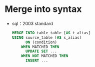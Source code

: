 # Merge into syntax

- sql：2003 standard

  ```sql
  MERGE INTO table_table [AS t_alias]
  USING source_table [AS s_alias]
  		ON (condition)
      WHEN MATCHED THEN
      	UPDATE SET ...
      WHEN NOT MATCHED THEN
      	INSERT ...
  ```

  
